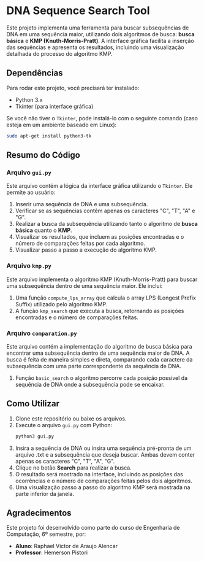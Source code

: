 # DNA Sequence Search Tool

Este projeto implementa uma ferramenta para buscar subsequências de DNA em uma sequência maior, utilizando dois algoritmos de busca: **busca básica** e **KMP (Knuth-Morris-Pratt)**. A interface gráfica facilita a inserção das sequências e apresenta os resultados, incluindo uma visualização detalhada do processo do algoritmo KMP.

## Dependências

Para rodar este projeto, você precisará ter instalado:

- Python 3.x
- Tkinter (para interface gráfica)

Se você não tiver o `Tkinter`, pode instalá-lo com o seguinte comando (caso esteja em um ambiente baseado em Linux):

```bash
sudo apt-get install python3-tk
```

## Resumo do Código

### Arquivo `gui.py`
Este arquivo contém a lógica da interface gráfica utilizando o `Tkinter`. Ele permite ao usuário:

1. Inserir uma sequência de DNA e uma subsequência.
2. Verificar se as sequências contêm apenas os caracteres "C", "T", "A" e "G".
3. Realizar a busca da subsequência utilizando tanto o algoritmo de **busca básica** quanto o **KMP**.
4. Visualizar os resultados, que incluem as posições encontradas e o número de comparações feitas por cada algoritmo.
5. Visualizar passo a passo a execução do algoritmo KMP.

### Arquivo `kmp.py`
Este arquivo implementa o algoritmo KMP (Knuth-Morris-Pratt) para buscar uma subsequência dentro de uma sequência maior. Ele inclui:

1. Uma função `compute_lps_array` que calcula o array LPS (Longest Prefix Suffix) utilizado pelo algoritmo KMP.
2. A função `kmp_search` que executa a busca, retornando as posições encontradas e o número de comparações feitas.

### Arquivo `comparation.py`
Este arquivo contém a implementação do algoritmo de busca básica para encontrar uma subsequência dentro de uma sequência maior de DNA. A busca é feita de maneira simples e direta, comparando cada caractere da subsequência com uma parte correspondente da sequência de DNA.

1. Função `basic_search` o algoritmo percorre cada posição possível da sequência de DNA onde a subsequência pode se encaixar.


## Como Utilizar

1. Clone este repositório ou baixe os arquivos.
2. Execute o arquivo `gui.py` com Python:
   ```bash
   python3 gui.py
   ```
3. Insira a sequência de DNA ou insira uma sequência pré-pronta de um arquivo .txt e a subsequência que deseja buscar. Ambas devem conter apenas os caracteres "C", "T", "A", "G".
4. Clique no botão **Search** para realizar a busca.
5. O resultado será mostrado na interface, incluindo as posições das ocorrências e o número de comparações feitas pelos dois algoritmos.
6. Uma visualização passo a passo do algoritmo KMP será mostrada na parte inferior da janela.

## Agradecimentos

Este projeto foi desenvolvido como parte do curso de Engenharia de Computação, 6º semestre, por:

- **Aluno**: Raphael Victor de Araujo Alencar
- **Professor**: Hemerson Pistori


